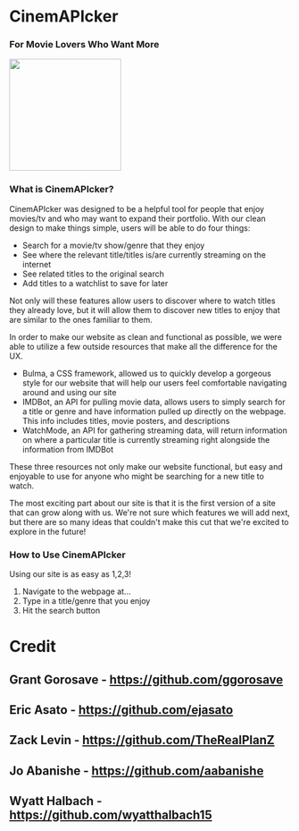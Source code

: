 # **CinemAPIcker**                           
### For Movie Lovers Who Want More

<img src="https://user-images.githubusercontent.com/112669621/199144059-21600f4c-2cac-4447-87cb-3ea04c756609.png" width="200"/>

### What is CinemAPIcker?
CinemAPIcker was designed to be a helpful tool for people that enjoy movies/tv and who may want to expand their portfolio.
With our clean design to make things simple, users will be able to do four things:
- Search for a movie/tv show/genre that they enjoy
- See where the relevant title/titles is/are currently streaming on the internet
- See related titles to the original search
- Add titles to a watchlist to save for later

Not only will these features allow users to discover where to watch titles they already love, but it will allow them to discover new titles to enjoy that are similar to the ones familiar to them.

In order to make our website as clean and functional as possible, we were able to utilize a few outside resources that make all the difference for the UX.
- Bulma, a CSS framework, allowed us to quickly develop a gorgeous style for our website that will help our users feel comfortable navigating around and using our site
- IMDBot, an API for pulling movie data, allows users to simply search for a title or genre and have information pulled up directly on the webpage. This info includes titles, movie posters, and descriptions
- WatchMode, an API for gathering streaming data, will return information on where a particular title is currently streaming right alongside the information from IMDBot

These three resources not only make our website functional, but easy and enjoyable to use for anyone who might be searching for a new title to watch.

The most exciting part about our site is that it is the first version of a site that can grow along with us. We're not sure which features we will add next, but there are so many ideas that couldn't make this cut that we're excited to explore in the future! 

### How to Use CinemAPIcker
Using our site is as easy as 1,2,3!
1. Navigate to the webpage at...
2. Type in a title/genre that you enjoy
3. Hit the search button

# Credit
Grant Gorosave - https://github.com/ggorosave
---
Eric Asato - https://github.com/ejasato
---
Zack Levin - https://github.com/TheRealPlanZ
---
Jo Abanishe - https://github.com/aabanishe
---
Wyatt Halbach - https://github.com/wyatthalbach15
---
